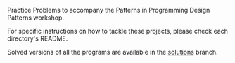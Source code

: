 Practice Problems to accompany the Patterns in Programming Design Patterns workshop.

For specific instructions on how to tackle these projects, please check each directory's README.

Solved versions of all the programs are available in the [solutions](https://github.com/noam-c/lovelace-design-patterns/tree/solutions) branch.